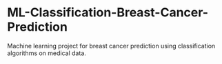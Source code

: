 # ML-Classification-Breast-Cancer-Prediction
Machine learning project for breast cancer prediction using classification algorithms on medical data.
